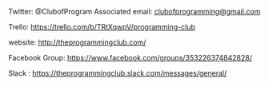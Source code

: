 Twitter:          @ClubofProgram
Associated email: clubofprogramming@gmail.com

Trello:           https://trello.com/b/TRtXqwpV/programming-club

website:          http://theprogrammingclub.com/

Facebook Group:   https://www.facebook.com/groups/353226374842828/

Slack :           https://theprogrammingclub.slack.com/messages/general/

